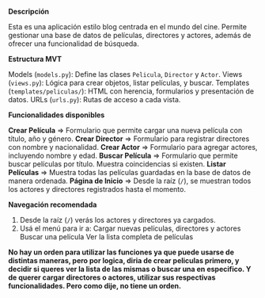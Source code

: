 **Descripción**

Esta es una aplicación estilo blog centrada en el mundo del cine. Permite gestionar una base de datos de películas, directores y actores, además de ofrecer una funcionalidad de búsqueda. 

**Estructura MVT**

Models (`models.py`): Define las clases `Pelicula`, `Director` y `Actor`.
Views (`views.py`): Lógica para crear objetos, listar películas, y buscar.
Templates (`templates/peliculas/`): HTML con herencia, formularios y presentación de datos.
URLs (`urls.py`): Rutas de acceso a cada vista.

**Funcionalidades disponibles**

**Crear Película** => Formulario que permite cargar una nueva película con título, año y género.
**Crear Director** => Formulario para registrar directores con nombre y nacionalidad.
**Crear Actor** => Formulario para agregar actores, incluyendo nombre y edad.
**Buscar Película** => Formulario que permite buscar películas por título. Muestra coincidencias si existen.
**Listar Películas** => Muestra todas las películas guardadas en la base de datos de manera ordenada.
**Página de Inicio** => Desde la raíz (`/`), se muestran todos los actores y directores registrados hasta el momento.

**Navegación recomendada**

1. Desde la raíz (`/`) verás los actores y directores ya cargados.
2. Usá el menú para ir a:
    Cargar nuevas películas, directores y actores
    Buscar una película
    Ver la lista completa de películas

**No hay un orden para utilizar las funciones ya que puede usarse de distintas maneras, pero por logica, diria de crear peliculas primero, y decidir si queres ver la lista de las mismas o buscar una en especifico. Y de querer cargar directores o actores, utilizar sus respectivas funcionalidades. Pero como dije, no tiene un orden.**